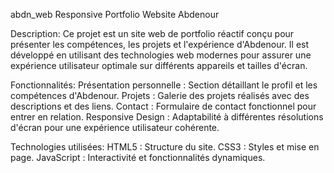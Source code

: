 abdn_web
Responsive Portfolio Website Abdenour

Description:
Ce projet est un site web de portfolio réactif conçu pour présenter les compétences, les projets et l'expérience d'Abdenour. Il est développé en utilisant des technologies web modernes pour assurer une expérience utilisateur optimale sur différents appareils et tailles d'écran.

Fonctionnalités:
Présentation personnelle : Section détaillant le profil et les compétences d'Abdenour.
Projets : Galerie des projets réalisés avec des descriptions et des liens.
Contact : Formulaire de contact fonctionnel pour entrer en relation.
Responsive Design : Adaptabilité à différentes résolutions d'écran pour une expérience utilisateur cohérente.

Technologies utilisées:
HTML5 : Structure du site.
CSS3 : Styles et mise en page.
JavaScript : Interactivité et fonctionnalités dynamiques.
